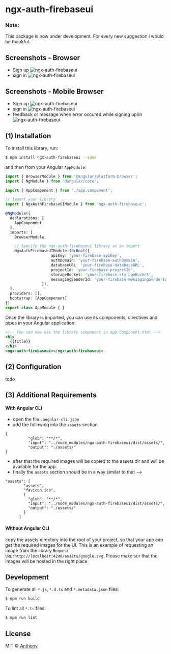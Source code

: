 # ngx-auth-firebaseui

### Note:
This package is now under development. For every new suggestion i would be thankful.

## Screenshots - Browser
- Sign up
![ngx-auth-firebaseui](https://firebasestorage.googleapis.com/v0/b/ngx-auth-firebaseui.appspot.com/o/Screenshot%202017-12-31%2008.21.45.png?alt=media&token=3fc63454-5fa2-4e73-a12b-5d1c41cd05df)
- sign in
![ngx-auth-firebaseui](https://firebasestorage.googleapis.com/v0/b/ngx-auth-firebaseui.appspot.com/o/Screenshot%202017-12-31%2008.21.56.png?alt=media&token=47204f60-53e3-446c-ae34-409b38596fdb)



## Screenshots - Mobile Browser 
- Sign up
![ngx-auth-firebaseui](https://firebasestorage.googleapis.com/v0/b/ngx-auth-firebaseui.appspot.com/o/localhost_3000_(Nexus%205X).png?alt=media&token=68061263-cd13-4be9-9f78-3d9d35a63069)
- sign in
![ngx-auth-firebaseui](https://firebasestorage.googleapis.com/v0/b/ngx-auth-firebaseui.appspot.com/o/localhost_3000_(Nexus%205X)%20(1).png?alt=media&token=66fd63e9-698a-475f-ba84-2bab4c84c213)
- feedback or message when error occured while signing up/in
![ngx-auth-firebaseui](https://firebasestorage.googleapis.com/v0/b/ngx-auth-firebaseui.appspot.com/o/localhost_3000_(Nexus%205X)%20(2).png?alt=media&token=8408d00d-cbe7-43ab-b3b3-37b41314e2b6)

## (1) Installation

To install this library, run:

```bash
$ npm install ngx-auth-firebaseui --save
```

and then from your Angular `AppModule`:

```typescript
import { BrowserModule } from '@angular/platform-browser';
import { NgModule } from '@angular/core';

import { AppComponent } from './app.component';

// Import your library
import { NgxAuthFirebaseUIModule } from 'ngx-auth-firebaseui';

@NgModule({
  declarations: [
    AppComponent
  ],
  imports: [
    BrowserModule,

    // Specify the ngx-auth-firebaseui library as an import
    NgxAuthFirebaseUIModule.forRoot({
                    apiKey: 'your-firebase-apiKey',
                    authDomain: 'your-firebase-authDomain',
                    databaseURL: 'your-firebase-databaseURL',
                    projectId: 'your-firebase-projectId',
                    storageBucket: 'your-firebase-storageBucket',
                    messagingSenderId: 'your-firebase-messagingSenderId'
                }),
  ],
  providers: [],
  bootstrap: [AppComponent]
})
export class AppModule { }

```

Once the library is imported, you can use its components, directives and pipes in your Angular application:

```xml
<!-- You can now use the library component in app.component.html -->
<h1>
  {{title}}
</h1>
<ngx-auth-firebaseui></ngx-auth-firebaseui>
```

## (2) Configuration
todo

## (3) Additional Requirements
#### With Angular CLI
- open the file `.angular-cli.json`
- add the following into the `assets` section
```
{
          "glob": "**/*",
          "input": "../node_modules/ngx-auth-firebaseui/dist/assets/",
          "output": "./assets/"
}
```
- after that the required images will be copied to the assets dir and will be available for the app.
- finally the `assets` section should be in a way similar to that -->
```angular2html
"assets": [
        "assets",
        "favicon.ico",
        {
          "glob": "**/*",
          "input": "../node_modules/ngx-auth-firebaseui/dist/assets/",
          "output": "./assets/"
        }
      ]
```


#### Without Angular CLI
copy the assets directory into the root of your project, so that your app can get the required images for the UI.
This is an example of requesting an image from the library
`Request URL:http://localhost:4200/assets/google.svg`.
Please make sur that the images will be hosted in the right place
## Development

To generate all `*.js`, `*.d.ts` and `*.metadata.json` files:

```bash
$ npm run build
```

To lint all `*.ts` files:

```bash
$ npm run lint
```

## License

MIT © [Anthony](mailto:anthony.na@hotmail.de)
